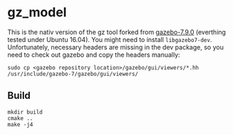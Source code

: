 # gz_model

This is the nativ version of the gz tool forked from [gazebo-7.9.0](https://bitbucket.org/osrf/gazebo/src/3517e5b44f710b9997035c58d91f183e919fe7ff?at=gazebo7) (everthing tested under Ubuntu 16.04).
You might need to install `libgazebo7-dev`.
Unfortunately, necessary headers are missing in the dev package, so you need to check out gazebo and copy the headers manually:

```
sudo cp <gazebo repository location>/gazebo/gui/viewers/*.hh /usr/include/gazebo-7/gazebo/gui/viewers/
```

## Build

```
mkdir build
cmake ..
make -j4
```

